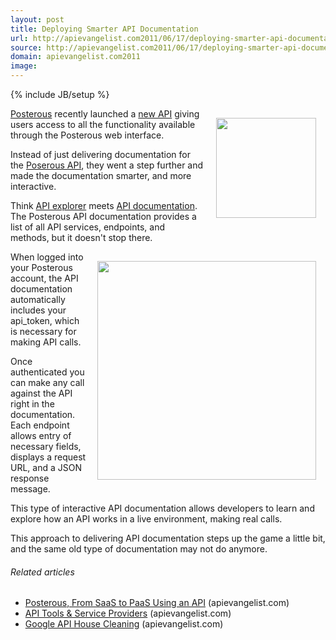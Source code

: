 ```yaml
---
layout: post
title: Deploying Smarter API Documentation
url: http://apievangelist.com2011/06/17/deploying-smarter-api-documentation/
source: http://apievangelist.com2011/06/17/deploying-smarter-api-documentation/
domain: apievangelist.com2011
image: 
---
```

{% include JB/setup %}
<a title="Posterous" href="http://www.posterous.com"><img style="padding: 15px;" src="http://kinlane-productions.s3.amazonaws.com/posterous/posterous-logo.jpg" alt="" width="160" align="right" /></a><a title="Posterous" href="http://www.posterous.com">Posterous</a> recently launched a <a title="new API" href="http://blog.apievangelist.com/2011/06/10/posterous-from-saas-to-paas-using-an-api/">new API</a> giving users access to all the functionality available through the Posterous web interface.<p></p>
Instead of just delivering documentation for the <a title="Posterous API" href="http://posterous.com/api">Poserous API</a>, they went a step further and made the documentation smarter, and more interactive.<p></p>
Think <a title="API Explorer" href="http://www.apievangelist.com/ecosystem-building-blocks-detail.php?Building_Block_ID=209">API explorer</a> meets <a title="API Documentation" href="http://www.apievangelist.com/ecosystem-building-blocks-detail.php?Building_Block_ID=120">API documentation</a>.  The Posterous API documentation provides a list of all API services, endpoints, and methods, but it doesn't stop there.<p></p>
<img style="padding: 15px;" src="http://kinlane-productions.s3.amazonaws.com/posterous/posterous-api-make-request.png" alt="" width="350" align="right" />When logged into your Posterous account, the API documentation automatically includes your api_token, which is necessary for making API calls.<p></p>
Once authenticated you can make any call against the API right in the documentation.  Each endpoint allows entry of necessary fields, displays a request URL, and a JSON response message.<p></p>
This type of interactive API documentation allows developers to learn and explore how an API works in a live environment, making real calls.<p></p>
This approach to delivering API documentation steps up the game a little bit, and the same old type of documentation may not do anymore.
<h6 class="zemanta-related-title" style="font-size: 1em;">Related articles</h6>
<ul class="zemanta-article-ul">
	<li class="zemanta-article-ul-li"><a href="http://blog.apievangelist.com/2011/06/10/posterous-from-saas-to-paas-using-an-api/">Posterous, From SaaS to PaaS Using an API</a> (apievangelist.com)</li>
	<li class="zemanta-article-ul-li"><a href="http://blog.apievangelist.com/2011/06/13/api-tools-service-providers/">API Tools &amp; Service Providers</a> (apievangelist.com)</li>
	<li class="zemanta-article-ul-li"><a href="http://blog.apievangelist.com/2011/05/27/google-api-house-cleaning/">Google API House Cleaning</a> (apievangelist.com)</li>
</ul>

